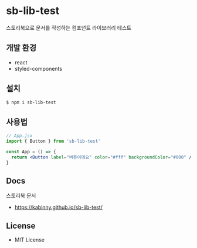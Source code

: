 # sb-lib-test

스토리북으로 문서를 작성하는 컴포넌트 라이브러리 테스트

## 개발 환경

- react
- styled-components

## 설치

```sh
$ npm i sb-lib-test
```

## 사용법

```jsx
// App.jsx
import { Button } from 'sb-lib-test'

const App = () => {
  return <Button label="버튼이에요" color="#fff" backgroundColor="#000" />
}
```

## Docs

스토리북 문서

- https://kabinny.github.io/sb-lib-test/

## License

- MIT License

